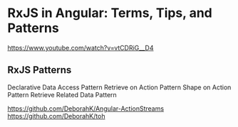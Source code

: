 # RxJS in Angular: Terms, Tips, and Patterns
https://www.youtube.com/watch?v=vtCDRiG__D4


## RxJS Patterns
Declarative Data Access Pattern
Retrieve on Action Pattern
Shape on Action Pattern
Retrieve Related Data Pattern



https://github.com/DeborahK/Angular-ActionStreams
https://github.com/DeborahK/toh
